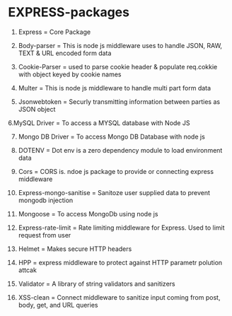 # EXPRESS-packages

1. Express = Core Package

2. Body-parser = This is node js middleware uses to handle JSON, RAW, TEXT & URL encoded form data

3. Cookie-Parser = used to parse cookie header & populate req.cokkie with object keyed by cookie names

4. Multer = This is node js middleware to handle multi part form data

5. Jsonwebtoken = Securly transmitting information between parties as JSON object

6.MySQL Driver = To access a MYSQL database with Node JS

7. Mongo DB Driver = To access Mongo DB Database with node js

8. DOTENV = Dot env is a zero dependency module to load environment data 

9. Cors = CORS is. ndoe js package to provide or connecting express middleware 

10. Express-mongo-sanitise = Sanitoze user supplied data to prevent mongodb injection

11. Mongoose = To access MongoDb using node js

12. Express-rate-limit = Rate limiting middleware for Express. Used to limit request from user 

13. Helmet = Makes secure HTTP headers 

14. HPP = express middleware to protect against HTTP parametr polution attcak

15. Validator = A library of string validators and sanitizers

16. XSS-clean = Connect middleware to sanitize input coming from post, body, get, and URL queries 
